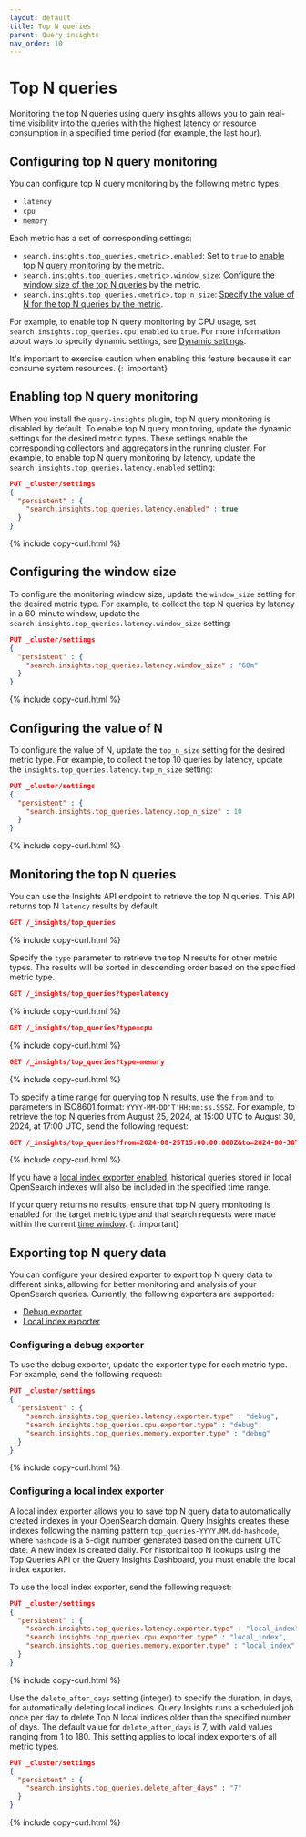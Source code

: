 ```yaml
---
layout: default
title: Top N queries
parent: Query insights
nav_order: 10
---
```


# Top N queries

Monitoring the top N queries using query insights allows you to gain real-time visibility into the queries with the highest latency or resource consumption in a specified time period (for example, the last hour).

## Configuring top N query monitoring

You can configure top N query monitoring by the following metric types:

- `latency`
- `cpu`
- `memory`

Each metric has a set of corresponding settings:

- `search.insights.top_queries.<metric>.enabled`: Set to `true` to [enable top N query monitoring](#enabling-top-n-query-monitoring) by the metric.
- `search.insights.top_queries.<metric>.window_size`: [Configure the window size of the top N queries](#configuring-the-window-size) by the metric. 
- `search.insights.top_queries.<metric>.top_n_size`: [Specify the value of N for the top N queries by the metric](#configuring-the-value-of-n).

For example, to enable top N query monitoring by CPU usage, set `search.insights.top_queries.cpu.enabled` to `true`. For more information about ways to specify dynamic settings, see [Dynamic settings]({{site.url}}{{site.baseurl}}/install-and-configure/configuring-opensearch/index/#dynamic-settings).

It's important to exercise caution when enabling this feature because it can consume system resources.
{: .important}

## Enabling top N query monitoring 

When you install the `query-insights` plugin, top N query monitoring is disabled by default. To enable top N query monitoring, update the dynamic settings for the desired metric types. These settings enable the corresponding collectors and aggregators in the running cluster. For example, to enable top N query monitoring by latency, update the `search.insights.top_queries.latency.enabled` setting:

```json
PUT _cluster/settings
{
  "persistent" : {
    "search.insights.top_queries.latency.enabled" : true
  }
}
```
{% include copy-curl.html %}

## Configuring the window size

To configure the monitoring window size, update the `window_size` setting for the desired metric type. For example, to collect the top N queries by latency in a 60-minute window, update the `search.insights.top_queries.latency.window_size` setting:

```json
PUT _cluster/settings
{
  "persistent" : {
    "search.insights.top_queries.latency.window_size" : "60m"
  }
}
```
{% include copy-curl.html %}

## Configuring the value of N 

To configure the value of N, update the `top_n_size` setting for the desired metric type. For example, to collect the top 10 queries by latency, update the `insights.top_queries.latency.top_n_size` setting:

```json
PUT _cluster/settings
{
  "persistent" : {
    "search.insights.top_queries.latency.top_n_size" : 10
  }
}
```
{% include copy-curl.html %}

## Monitoring the top N queries 

You can use the Insights API endpoint to retrieve the top N queries. This API returns top N `latency` results by default.

```json
GET /_insights/top_queries
```
{% include copy-curl.html %}

Specify the `type` parameter to retrieve the top N results for other metric types. The results will be sorted in descending order based on the specified metric type.

```json
GET /_insights/top_queries?type=latency
```
{% include copy-curl.html %}

```json
GET /_insights/top_queries?type=cpu
```
{% include copy-curl.html %}

```json
GET /_insights/top_queries?type=memory
```
{% include copy-curl.html %}


To specify a time range for querying top N results, use the `from` and `to` parameters in ISO8601 format: `YYYY-MM-DD'T'HH:mm:ss.SSSZ`.
For example, to retrieve the top N queries from August 25, 2024, at 15:00 UTC to August 30, 2024, at 17:00 UTC, send the following request: 

```json
GET /_insights/top_queries?from=2024-08-25T15:00:00.000Z&to=2024-08-30T17:00:00.000Z
```
{% include copy-curl.html %}

If you have a [local index exporter enabled](#configuring-a-local-index-exporter), historical queries stored in local OpenSearch indexes will also be included in the specified time range. 

If your query returns no results, ensure that top N query monitoring is enabled for the target metric type and that search requests were made within the current [time window](#configuring-the-window-size).
{: .important}

## Exporting top N query data

You can configure your desired exporter to export top N query data to different sinks, allowing for better monitoring and analysis of your OpenSearch queries. Currently, the following exporters are supported:
- [Debug exporter](#configuring-a-debug-exporter)
- [Local index exporter](#configuring-a-local-index-exporter)

### Configuring a debug exporter

To use the debug exporter, update the exporter type for each metric type. For example, send the following request:

```json
PUT _cluster/settings
{
  "persistent" : {
    "search.insights.top_queries.latency.exporter.type" : "debug", 
    "search.insights.top_queries.cpu.exporter.type" : "debug",
    "search.insights.top_queries.memory.exporter.type" : "debug"
  }
}
```
{% include copy-curl.html %}

### Configuring a local index exporter

A local index exporter allows you to save top N query data to automatically created indexes in your OpenSearch domain. Query Insights creates these indexes following the naming pattern `top_queries-YYYY.MM.dd-hashcode`, where `hashcode` is a 5-digit number generated based on the current UTC date. A new index is created daily. For historical top N lookups using the Top Queries API or the Query Insights Dashboard, you must enable the local index exporter.

To use the local index exporter, send the following request:

```json
PUT _cluster/settings
{
  "persistent" : {
    "search.insights.top_queries.latency.exporter.type" : "local_index",
    "search.insights.top_queries.cpu.exporter.type" : "local_index",
    "search.insights.top_queries.memory.exporter.type" : "local_index"
  }
}
```
{% include copy-curl.html %}

Use the `delete_after_days` setting (integer) to specify the duration, in days, for automatically deleting local indices. Query Insights runs a scheduled job once per day to delete Top N local indices older than the specified number of days. The default value for `delete_after_days` is 7, with valid values ranging from 1 to 180. This setting applies to local index exporters of all metric types.
```json
PUT _cluster/settings
{
  "persistent" : {
    "search.insights.top_queries.delete_after_days" : "7"
  }
}
```
{% include copy-curl.html %}
